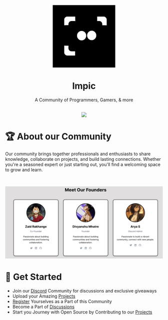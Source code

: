 
<div align = "center">
    <img src = "profile/assets/logo.png">
    <h1>
        Impic
    </h1>
    A Community of Programmers, Gamers, & more
</div>

<br>

<p align="center">
    <a href="https://discord.gg/6sFY5VZaW2">
        <img src="https://discord.com/api/guilds/1245810703621947402/widget.png?style=banner2">
    </a> 
</p>

# 🏆 About our Community

Our community brings together professionals and enthusiasts to share knowledge, collaborate on projects, and build lasting connections. Whether you're a seasoned expert or just starting out, you'll find a welcoming space to grow and learn.

<br>

![Founders](profile/assets/founders.png)

# 🚀 Get Started

- Join our [Discord](https://discord.gg/6sFY5VZaW2) Community for discussions and exclusive giveaways
- Upload your Amazing [Projects](https://impic.vercel.app/project-registration)
- [Register](https://impic.vercel.app/registration) Yourselves as a Part of this Community
- Become a Part of [Discussions](https://github.com/orgs/ImpicDevs/discussions)
- Start you Journey with Open Source by Contributing to our [Projects](https://github.com/orgs/ImpicDevs/repositories)
